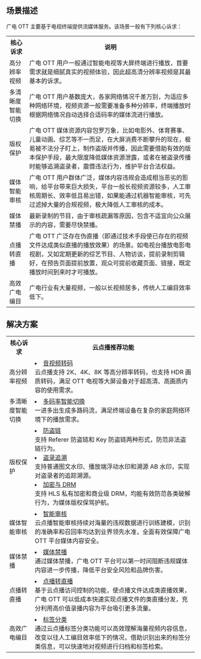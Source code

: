 ## 场景描述
广电 OTT 主要基于电视终端提供流媒体服务。该场景一般有下列核心诉求：
<table>
    <tr>
        <th>
            核心诉求              
        </th>
				<th>
           说明
        </th>
    </tr>
		<tr>
        <td>
            高分辨率视频
        </td>
				<td>
			广电 OTT 用户一般通过智能电视等大屏终端进行播放，首要需求就是细腻真实的视频体验，因此超高清分辨率视频是其最基本的诉求。
        </td>
	</tr>
	<tr>
        <td>
            多清晰度智能切换
        </td>
				<td>
			 广电 OTT 用户基数庞大，各家网络情况千差万别，为适应多种网络环境，视频资源一般需要准备多种分辨率，终端播放时根据网络情况自动选择合适码率的媒体流进行播放。
        </td>
	</tr>
	<tr>
        <td>
            版权保护
        </td>
				<td>
			 广电 OTT 媒体资源内容包罗万象，比如电影外、体育赛事、儿童动画、综艺等不一而足，在大屏消费不断攀升的现在，极易被不法分子盯上，制作盗版并传播，因此需要借助有效的版本保护手段，最大限度降低媒体资源泄露，或者在被盗录传播时能够追溯盗录者，震慑违法行为，维护平台合法权益。
        </td>
	</tr>
	<tr>
        <td>
            媒体智能审核
        </td>
				<td>
			广电 OTT 用户群体广泛，媒体内容违规会造成相当恶劣的影响，给平台带来巨大损失，平台一般长视频资源较多，人工审核周期长、效率低且易出错，如果能通过机器智能审核，可先过滤掉大量的合规视频，极大降低人工审核的成本。
        </td>
	</tr>
	<tr>
        <td>
            媒体禁播
        </td>
				<td>
				最新录制的节目，由于审核疏漏等原因，包含不适宜向公众展示的内容，需要尽快禁播。
        </td>
	</tr>
		<tr>
        <td>
            点播转直播
        </td>
				<td>
				广电 OTT 广泛存在伪直播（即通过技术手段使已存在的视频文件达成类似直播的播放效果）的场景。如电视台播放电影电视剧，又如定期更新的综艺节目、人物访谈，提前录制剪辑好，在预告页面提前放置，观众可提前收藏页面、链接，既定播放时间到来时才可播放。
        </td>
	</tr>
	<tr>
        <td>
            高效广电编目
        </td>
				<td>
				广电行业有大量视频，一般以长视频居多，传统人工编目效率低下。
        </td>
	</tr>
</table>




## 解决方案
<table>
    <tr>
        <th>
            核心诉求              
        </th>
				<th>
           云点播推荐功能
        </th>
    </tr>
	<tr>
        <td>
            高分辨率视频
        </td>
				<td>
					<li><a href="TODO: 产品简介>产品功能>媒体处理>音视频转码" title="音视频转码" target="_blank">音视频转码</a></br>云点播支持 2K、4K、8K 等高分辨率转码，也支持 HDR 画质转码，满足 OTT 电视等大屏设备对于超高清、高画质内容的使用需求。</li>
        </td>
	</tr>
	<tr>
        <td>
            多清晰度智能切换
        </td>
				<td>
					<li><a href="TODO: 产品简介>产品功能>极致播放>多码率智能切换" title="多码率智能切换" target="_blank">多码率智能切换</a></br>一进多出生成多路码流，满足终端设备在复杂的家庭网络环境下的播放需求。</li>
        </td>
	</tr>
	 <tr>
        <td>
            版权保护
        </td>
				<td>
				<li>
					<a href="TODO: 产品简介>产品功能>版权保护>防盗链" title="防盗链" target="_blank">防盗链</a></br>支持 Referer 防盗链和 Key 防盗链两种形式，防范非法盗链行为。
				</li>
				<li>
					<a href="TODO: 产品简介>产品功能>版权保护>盗录追溯" title="盗录追溯" target="_blank">盗录追溯</a></br>支持普通图文水印、播放端浮动水印和溯源 AB 水印，实现对盗录者的追踪溯源。
				</li>
				<li>
					<a href="TODO: 产品简介>产品功能>版权保护>加密与 DRM" title="加密与 DRM" target="_blank">加密与 DRM</a></br>支持 HLS 私有加密和商业级 DRM，均能有效防范各类破解行为，为媒体版权保驾护航。
				</li>
        </td>
	</tr>
	<tr>
        <td>
            媒体智能审核
        </td>
				<td>
				<li>
					<a href="TODO: 产品简介>产品功能>合规控制>智能审核" title="智能审核" target="_blank">智能审核</a></br>云点播智能审核持续对海量的违规数据进行训练建模，识别的准确率和召回率均达到业界领先水准，全面有效保障广电 OTT 平台媒体内容安全。
				</li>
        </td>
	</tr>
	<tr>
        <td>
            媒体禁播
        </td>
				<td>
					<li><a href="TODO: 产品简介>产品功能>合规控制>媒体禁播" title="媒体禁播" target="_blank">媒体禁播</a></br>通过媒体禁播，广电 OTT 平台可以第一时间阻断违规媒体内容进一步传播，降低平台安全风险和品牌伤害。</li>
        </td>
	</tr>
	<tr>
        <td>
            点播转直播
        </td>
				<td>
					<li><a href="TODO: 产品简介>产品功能>直点结合>点播转直播" title="点播转直播" target="_blank">点播转直播</a></br>基于云点播访问控制的功能，使点播文件达成类直播效果，广电 OTT 可以低成本快速实现点播文件的类直播分发，充分利用高价值录播内容为平台吸引更多流量。</li>
        </td>
	</tr>
	<tr>
        <td>
            高效广电编目
        </td>
				<td>
					<li><a href="TODO: 产品简介>产品功能>媒体智能>标签分类" title="标签分类" target="_blank">标签分类</a></br>通过云点播标签分类功能可以高效理解海量视频内容信息，改变以往人工编目效率低下的情况，借助识别出来的标签分类信息，可以快速地对视频进行归档和标签检索。</li>
        </td>
	</tr>
</table>
